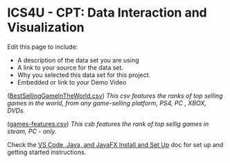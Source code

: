 
# ICS4U - CPT: Data Interaction and Visualization

Edit this page to include:
* A description of the data set you are using
* A link to your source for the data set.
* Why you selected this data set for this project.
* Embedded or link to your Demo Video

([BestSellingGameInTheWorld.csv](https://www.kaggle.com/aayushmishra1512/best-selling-video-games-in-the-world))
*This csv features the ranks of top selling games in the world, from any game-selling platform, PS4, PC , XBOX, DVDs.*

([games-features.csv](https://data.world/craigkelly/steam-game-data))
*This csb features the rank of top sellig games in steam, PC - only.*



Check the [VS Code, Java, and JavaFX Install and Set Up](https://docs.google.com/document/d/1s5oTmY8A8TDZu303p_DaH6CEAcC9xL8-aNX-pAxCcps/edit?usp=sharing) doc for set up and getting started instructions.
